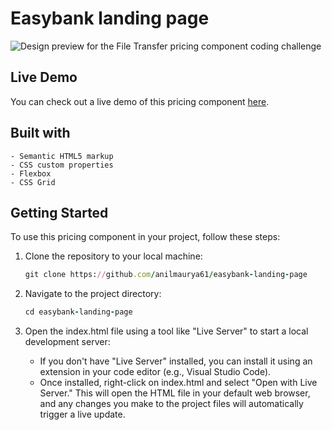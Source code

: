 # Easybank landing page

![Design preview for the File Transfer pricing component coding challenge](./design/desktop-preview.jpg)


## Live Demo

You can check out a live demo of this pricing component [here](https://easybank-landing-page-two-beta.vercel.app/).

## Built with

    - Semantic HTML5 markup
    - CSS custom properties
    - Flexbox
    - CSS Grid
  
## Getting Started

To use this pricing component in your project, follow these steps:

1. Clone the repository to your local machine:

   ```ruby
   git clone https://github.com/anilmaurya61/easybank-landing-page
   ```
2. Navigate to the project directory:
    ```ruby
    cd easybank-landing-page
    ```
3. Open the index.html file using a tool like "Live Server" to start a local development server:

    - If you don't have "Live Server" installed, you can install it using an extension in your code editor (e.g., Visual Studio Code).
    - Once installed, right-click on index.html and select "Open with Live Server." This will    open the HTML file in your default web browser, and any changes you make to the project files will automatically trigger a live update.



